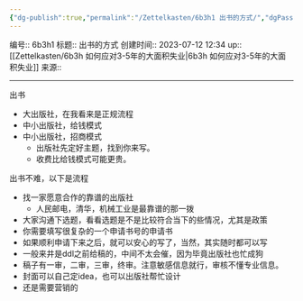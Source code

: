 ```yaml
---
{"dg-publish":true,"permalink":"/Zettelkasten/6b3h1 出书的方式/","dgPassFrontmatter":true}
---
```


编号:: 6b3h1
标题:: 出书的方式
创建时间:: 2023-07-12 12:34
up:: [[Zettelkasten/6b3h 如何应对3-5年的大面积失业\|6b3h 如何应对3-5年的大面积失业]]
来源:: 

---
出书
- 大出版社，在我看来是正规流程
- 中小出版社，给钱模式
- 中小出版社，招商模式
	- 出版社先定好主题，找到你来写。
	- 收费比给钱模式可能更贵。

出书不难，以下是流程
- 找一家愿意合作的靠谱的出版社
	- 人民邮电，清华，机械工业是最靠谱的那一拨
- 大家沟通下选题，看看选题是不是比较符合当下的些情况，尤其是政策
- 你需要填写很复杂的一个申请书号的申请书
- 如果顺利申请下来之后，就可以安心的写了，当然，其实随时都可以写
- 一般来井是ddl之前给稿的，中间不太会催，因为毕竟出版社也忙成狗
- 稿子有一审，二审，三审，终审。注意敏感信息就行，审核不懂专业信息。
- 封面可以自己定idea，也可以出版社帮忙设计
- 还是需要营销的